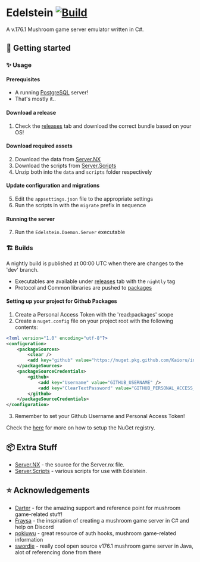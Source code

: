 # Edelstein [![Build](https://github.com/Kaioru/Edelstein/actions/workflows/build.yaml/badge.svg)](https://github.com/Kaioru/Edelstein/actions/workflows/build.yaml)
A v.176.1 Mushroom game server emulator written in C#.

## 🚀 Getting started

### ✨ Usage

#### Prerequisites
* A running [PostgreSQL](https://www.postgresql.org) server!
* That's mostly it..

#### Download a release
1. Check the [releases](https://github.com/Kaioru/Edelstein/releases) tab and download the correct bundle based on your OS!

#### Download required assets 
2. Download the data from [Server.NX](https://github.com/Kaioru/Server.NX/releases)
3. Download the scripts from [Server.Scripts](https://github.com/Kaioru/Server.Scripts/releases)
4. Unzip both into the `data` and `scripts` folder respectively

#### Update configuration and migrations
5. Edit the `appsettings.json` file to the appropriate settings
6. Run the scripts in with the `migrate` prefix in sequence

#### Running the server
7. Run the `Edelstein.Daemon.Server` executable

### 🏗️ Builds
A nightly build is published at 00:00 UTC when there are changes to the 'dev' branch.

* Executables are available under [releases](https://github.com/Kaioru/Edelstein/releases/tag/nightly) tab with the `nightly` tag
* Protocol and Common libraries are pushed to [packages](https://github.com/Kaioru?tab=packages&repo_name=Edelstein)

#### Setting up your project for Github Packages
1. Create a Personal Access Token with the 'read:packages' scope
2. Create a `nuget.config` file on your project root with the following contents:
```xml
<?xml version="1.0" encoding="utf-8"?>
<configuration>
    <packageSources>
        <clear />
        <add key="github" value="https://nuget.pkg.github.com/Kaioru/index.json" />
    </packageSources>
    <packageSourceCredentials>
        <github>
            <add key="Username" value="GITHUB_USERNAME" />
            <add key="ClearTextPassword" value="GITHUB_PERSONAL_ACCESS_TOKEN" />
        </github>
    </packageSourceCredentials>
</configuration>
```
3. Remember to set your Github Username and Personal Access Token!

Check the [here](https://docs.github.com/en/packages/working-with-a-github-packages-registry/working-with-the-nuget-registry) for more on how to setup the NuGet registry.

## 📦 Extra Stuff
* [Server.NX](https://github.com/kaioru/server.nx) - the source for the Server.nx file.
* [Server.Scripts](https://github.com/kaioru/server.scripts) - various scripts for use with Edelstein.

## ⭐️ Acknowledgements
* [Darter](https://github.com/RajanGrewal) - for the amazing support and reference point for mushroom game-related stuff!
* [Fraysa](https://github.com/Fraysa) - the inspiration of creating a mushroom game server in C# and help on Discord
* [pokiuwu](https://github.com/pokiuwu) - great resource of auth hooks, mushroom game-related information
* [swordie](https://bitbucket.org/swordiemen/swordie/src/master/) - really cool open source v176.1 mushroom game server in Java, alot of referencing done from there